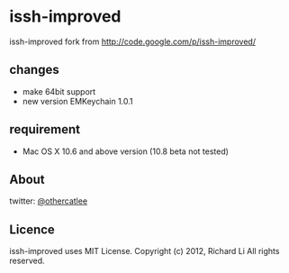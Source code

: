 # issh-improved

issh-improved fork from http://code.google.com/p/issh-improved/

## changes

* make 64bit support
* new version EMKeychain 1.0.1

## requirement

* Mac OS X 10.6 and above version (10.8 beta not tested)


## About

twitter: [@othercatlee](twitter.com/#!/othercatlee)

## Licence

   issh-improved uses MIT License. 
   Copyright (c) 2012, Richard Li
   All rights reserved.

